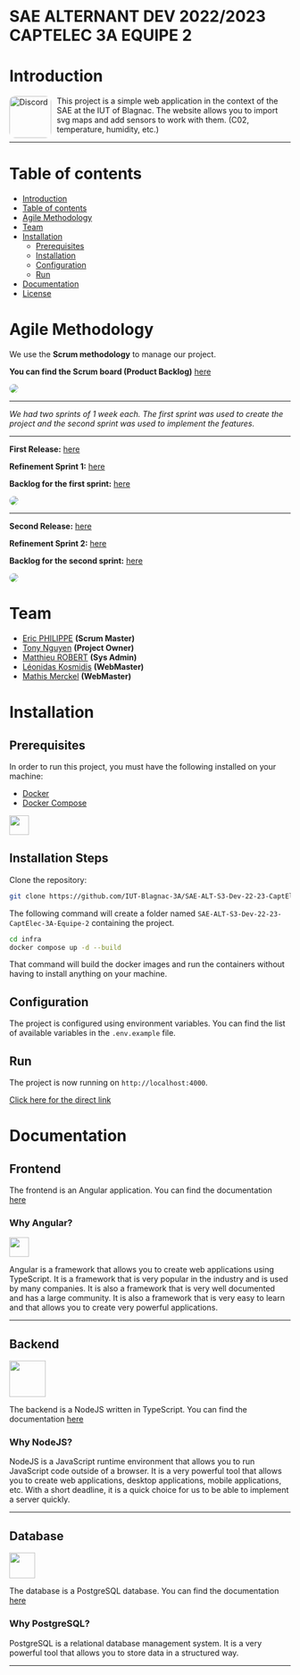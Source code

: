 # SAE ALTERNANT DEV 2022/2023 CAPTELEC 3A EQUIPE 2

# Introduction

<img width="75" height="75" style="float: left; margin: 0 10px 0 0; border-radius:10px" alt="Discord" src="https://cdn.discordapp.com/attachments/579303130886569984/1065183148473843742/1519871482152.png">

This project is a simple web application in the context of the SAE at the IUT of Blagnac. The website allows you to import svg maps and add sensors to work with them. (C02, temperature, humidity, etc.)

---

# Table of contents

- [Introduction](#introduction)
- [Table of contents](#table-of-contents)
- [Agile Methodology](#agile-methodology)
- [Team](#team)
- [Installation](#installation)
  - [Prerequisites](#prerequisites)
  - [Installation](#installation-steps)
  - [Configuration](#configuration)
  - [Run](#run)
- [Documentation](#documentation)
- [License](#license)

# Agile Methodology

We use the **Scrum methodology** to manage our project.

**You can find the Scrum board (Product Backlog)** [here](https://github.com/orgs/IUT-Blagnac-3A/projects/1/views/8)

<img src="https://cdn.discordapp.com/attachments/579303130886569984/1065181858867982367/image.png" style="border-radius:20px">

---

_We had two sprints of 1 week each. The first sprint was used to create the project and the second sprint was used to implement the features._

---

**First Release:** [here](https://github.com/IUT-Blagnac-3A/SAE-ALT-S3-Dev-22-23-CaptElec-3A-Equipe-2/releases/tag/v0.1.0-alpha)

**Refinement Sprint 1:** [here](https://github.com/orgs/IUT-Blagnac-3A/projects/1/views/1)

**Backlog for the first sprint:** [here](https://github.com/orgs/IUT-Blagnac-3A/projects/1/views/1?filterQuery=+-status%3A%22%F0%9F%93%8B+Backlog%22%2C%22%F0%9F%86%95+New%22%2CReady%2C%22User+Stories%22)

<img src="https://media.discordapp.net/attachments/579303130886569984/1065182122446422096/image.png?width=1360&height=660" style="border-radius:20px">

---

**Second Release:** [here](https://github.com/IUT-Blagnac-3A/SAE-ALT-S3-Dev-22-23-CaptElec-3A-Equipe-2/releases/tag/v1.0.0)

**Refinement Sprint 2:** [here](https://www.fichier-pdf.fr/2023/01/29/raffinementsprint2/preview/page/1/)

**Backlog for the second sprint:** [here](https://github.com/orgs/IUT-Blagnac-3A/projects/1/views/9)

<img src="https://media.discordapp.net/attachments/579303130886569984/1069247481436700742/image.png?width=925&height=671" style="border-radius:20px">

# Team

- [Eric PHILIPPE](https://github.com/Eric-Philippe) **(Scrum Master)**
- [Tony Nguyen](https://github.com/Tamachiii) **(Project Owner)**
- [Matthieu ROBERT](https://github.com/matthieurobert) **(Sys Admin)**
- [Léonidas Kosmidis](https://github.com/Leo0K) **(WebMaster)**
- [Mathis Merckel](https://github.com/CashMTS) **(WebMaster)**

# Installation

## Prerequisites

In order to run this project, you must have the following installed on your machine:

- [Docker](https://www.docker.com/)
- [Docker Compose](https://docs.docker.com/compose/)

<img src="https://skillicons.dev/icons?i=docker" width="35x" />

## Installation Steps

Clone the repository:

```bash
git clone https://github.com/IUT-Blagnac-3A/SAE-ALT-S3-Dev-22-23-CaptElec-3A-Equipe-2.git
```

The following command will create a folder named `SAE-ALT-S3-Dev-22-23-CaptElec-3A-Equipe-2` containing the project.

```bash
cd infra
docker compose up -d --build
```

That command will build the docker images and run the containers without having to install anything on your machine.

## Configuration

The project is configured using environment variables. You can find the list of available variables in the `.env.example` file.

## Run

The project is now running on `http://localhost:4000`.

[Click here for the direct link](http://localhost:4000)

# Documentation

## Frontend

The frontend is an Angular application. You can find the documentation [here](https://angular.io/docs)

### Why Angular?

<img src="https://skillicons.dev/icons?i=angular" width="35x" />

Angular is a framework that allows you to create web applications using TypeScript. It is a framework that is very popular in the industry and is used by many companies. It is also a framework that is very well documented and has a large community. It is also a framework that is very easy to learn and that allows you to create very powerful applications.

---

## Backend

<img src="https://skillicons.dev/icons?i=nodejs,ts" width="65px" />

The backend is a NodeJS written in TypeScript. You can find the documentation [here](https://nodejs.org/en/docs/)

### Why NodeJS?

NodeJS is a JavaScript runtime environment that allows you to run JavaScript code outside of a browser. It is a very powerful tool that allows you to create web applications, desktop applications, mobile applications, etc. With a short deadline, it is a quick choice for us to be able to implement a server quickly.

---

## Database

<img src="https://skillicons.dev/icons?i=postgresql" width="46px" />

The database is a PostgreSQL database. You can find the documentation [here](https://www.postgresql.org/docs/)

### Why PostgreSQL?

PostgreSQL is a relational database management system. It is a very powerful tool that allows you to store data in a structured way.

---
